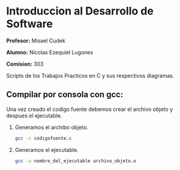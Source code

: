 # Introduccion al Desarrollo de Software

**Profesor:** Misael Cudek

**Alumno:** Nicolas Ezequiel Lugones

**Comision:** 303

Scripts de los Trabajos Practicos en C y sus respectivos diagramas.

## Compilar por consola con gcc:

Una vez creado el codigo fuente debemos crear el archivo objeto y despues el ejecutable.

1. Generamos el archibo objeto.
   
   ```bash
   gcc -c codigofuente.c
   ```

2. Generamos el ejecutable.
   
   ```bash
   gcc -o nombre_del_ejecutable archivo_objeto.o
   ```

### 
